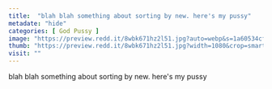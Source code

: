 ```yaml
---
title:  "blah blah something about sorting by new. here's my pussy"
metadate: "hide"
categories: [ God Pussy ]
image: "https://preview.redd.it/8wbk671hz2l51.jpg?auto=webp&s=1a60534cf3fb65f70741932ddc1da7dd938c038d"
thumb: "https://preview.redd.it/8wbk671hz2l51.jpg?width=1080&crop=smart&auto=webp&s=c1a94b4457db0414a00882004faacc6b653a25ad"
visit: ""
---
```

blah blah something about sorting by new. here's my pussy
